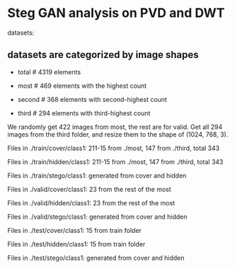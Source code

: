 # Steg GAN analysis on PVD and DWT

datasets:
## datasets are categorized by image shapes

- total      # 4319 elements

- most # 469  elements with the highest count

- second # 368  elements with second-highest count

- third # 294  elements with third-highest count

We randomly get 422 images from most, the rest are for valid. 
Get all 294 images from the third folder, and resize them to the shape of (1024, 768, 3). 

Files in ./train/cover/class1: 211-15 from ./most, 147 from ./third, total 343 

Files in ./train/hidden/class1: 211-15 from ./most, 147 from ./third, total 343

Files in ./train/stego/class1: generated from cover and hidden

Files in ./valid/cover/class1: 23 from the rest of the most

Files in ./valid/hidden/class1: 23 from the rest of the most

Files in ./valid/stego/class1: generated from cover and hidden

Files in ./test/cover/class1: 15 from train folder

Files in ./test/hidden/class1: 15 from train folder

Files in ./test/stego/class1: generated from cover and hidden

